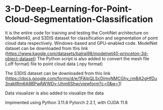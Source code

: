 # 3-D-Deep-Learning-for-Point-Cloud-Segmentation-Classification
It is the entire code for training and testing the ContiNet architecture on ModelNet40, and S3DIS dataset for classification and segmentation of point cloud data respectively.
Windows-based and GPU-enabled code.
ModelNet dataset can be downloaded from this link (https://www.kaggle.com/datasets/balraj98/modelnet40-princeton-3d-object-dataset)
The Python script is also added to convert the mesh file (.off format) file to point cloud data (.npy format) 

The S3DIS dataset can be downloaded from this link (https://docs.google.com/forms/d/e/1FAIpQLScDimvNMCGhy_rmBA2gHfDu3naktRm6A8BPwAWWDv-Uhm6Shw/viewform?c=0&w=1)

Data visualizer is also added to visualize the data

Impimented using Python 3.11.8
Pytorch 2.2.1, with CUDA 11.8
